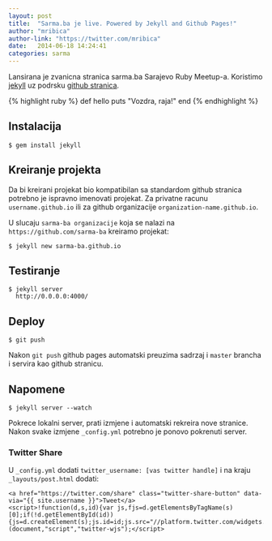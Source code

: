 ```yaml
---
layout: post
title:  "Sarma.ba je live. Powered by Jekyll and Github Pages!"
author: "mribica"
author-link: "https://twitter.com/mribica"
date:   2014-06-18 14:24:41
categories: sarma
---
```


Lansirana je zvanicna stranica sarma.ba Sarajevo Ruby Meetup-a. Koristimo [jekyll][jekyll] uz podrsku [github stranica][github-pg].

{% highlight ruby %}
def hello
  puts "Vozdra, raja!"
end
{% endhighlight %}

## Instalacija

~~~ 
$ gem install jekyll
~~~

## Kreiranje projekta

Da bi kreirani projekat bio kompatibilan sa standardom github stranica potrebno je ispravno imenovati projekat.
Za privatne racunu `username.github.io` ili za github organizacije `organization-name.github.io`.

U slucaju `sarma-ba organizacije` koja se nalazi na `https://github.com/sarma-ba` kreiramo projekat:

~~~
$ jekyll new sarma-ba.github.io
~~~

## Testiranje

~~~ 
$ jekyll server
  http://0.0.0.0:4000/
~~~

## Deploy

~~~
$ git push
~~~

Nakon `git push` github pages automatski preuzima sadrzaj i `master` brancha i servira kao github stranicu.

## Napomene

~~~
$ jekyll server --watch
~~~

Pokrece lokalni server, prati izmjene i automatski rekreira nove stranice.
Nakon svake izmjene `_config.yml` potrebno je ponovo pokrenuti server.

### Twitter Share

U `_config.yml` dodati `twitter_username: [vas twitter handle]` i na kraju `_layouts/post.html` dodati: 

~~~
<a href="https://twitter.com/share" class="twitter-share-button" data-via="{{ site.username }}">Tweet</a>
<script>!function(d,s,id){var js,fjs=d.getElementsByTagName(s)[0];if(!d.getElementById(id)){js=d.createElement(s);js.id=id;js.src="//platform.twitter.com/widgets.js";fjs.parentNode.insertBefore(js,fjs);}}(document,"script","twitter-wjs");</script>
~~~


[jekyll]:    http://jekyllrb.com
[github-pg]: https://pages.github.com
[author-name]: mribica
[author-link]: https://twitter.com/mribica
